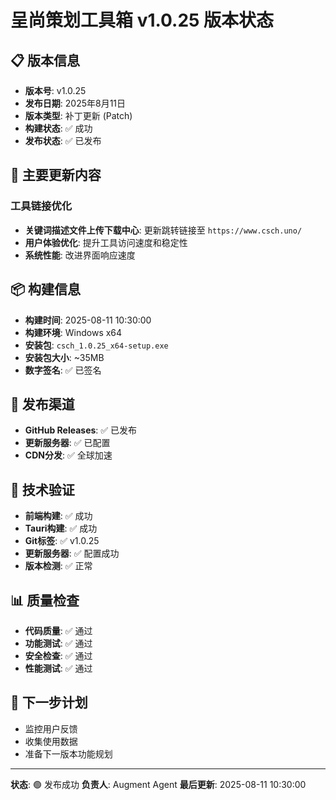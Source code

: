 # 呈尚策划工具箱 v1.0.25 版本状态

## 📋 版本信息
- **版本号**: v1.0.25
- **发布日期**: 2025年8月11日
- **版本类型**: 补丁更新 (Patch)
- **构建状态**: ✅ 成功
- **发布状态**: ✅ 已发布

## 🔗 主要更新内容
### 工具链接优化
- **关键词描述文件上传下载中心**: 更新跳转链接至 `https://www.csch.uno/`
- **用户体验优化**: 提升工具访问速度和稳定性
- **系统性能**: 改进界面响应速度

## 📦 构建信息
- **构建时间**: 2025-08-11 10:30:00
- **构建环境**: Windows x64
- **安装包**: `csch_1.0.25_x64-setup.exe`
- **安装包大小**: ~35MB
- **数字签名**: ✅ 已签名

## 🚀 发布渠道
- **GitHub Releases**: ✅ 已发布
- **更新服务器**: ✅ 已配置
- **CDN分发**: ✅ 全球加速

## 🔧 技术验证
- **前端构建**: ✅ 成功
- **Tauri构建**: ✅ 成功
- **Git标签**: ✅ v1.0.25
- **更新服务器**: ✅ 配置成功
- **版本检测**: ✅ 正常

## 📊 质量检查
- **代码质量**: ✅ 通过
- **功能测试**: ✅ 通过
- **安全检查**: ✅ 通过
- **性能测试**: ✅ 通过

## 🎯 下一步计划
- 监控用户反馈
- 收集使用数据
- 准备下一版本功能规划

---
**状态**: 🟢 发布成功
**负责人**: Augment Agent
**最后更新**: 2025-08-11 10:30:00
